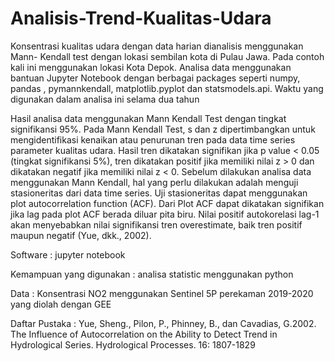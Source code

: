 # Analisis-Trend-Kualitas-Udara

Konsentrasi kualitas udara dengan data harian dianalisis menggunakan Mann- Kendall test dengan lokasi sembilan kota di Pulau Jawa. Pada contoh kali ini menggunakan lokasi Kota Depok. Analisa data menggunakan bantuan Jupyter Notebook dengan berbagai packages seperti numpy, pandas , pymannkendall, matplotlib.pyplot dan statsmodels.api. Waktu yang digunakan dalam analisa ini selama dua tahun

Hasil analisa data menggunakan Mann Kendall Test  dengan tingkat signifikansi 95%. Pada Mann Kendall Test, s dan z dipertimbangkan untuk mengidentifikasi kenaikan atau penurunan tren pada data time series parameter kualitas udara. Hasil tren dikatakan signifikan jika p  value < 0.05 (tingkat signifikansi 5%), tren dikatakan positif jika memiliki nilai z > 0 dan dikatakan negatif jika memiliki nilai z < 0. Sebelum dilakukan analisa data menggunakan Mann Kendall, hal yang perlu dilakukan adalah menguji stasioneritas dari data time series. Uji stasioneritas dapat menggunakan plot autocorrelation function (ACF). Dari Plot ACF dapat dikatakan signifikan jika lag pada plot ACF berada diluar pita biru. Nilai positif autokorelasi lag-1 akan menyebabkan nilai signifikansi tren overestimate, baik tren positif maupun negatif (Yue, dkk., 2002).

Software : jupyter notebook

Kemampuan yang digunakan : analisa statistic menggunakan python

Data : Konsentrasi NO2 menggunakan Sentinel 5P perekaman 2019-2020 yang diolah dengan GEE

Daftar Pustaka : 
Yue, Sheng., Pilon, P., Phinney, B., dan Cavadias, G.2002. The Influence of Autocorrelation
on the Ability to Detect Trend in Hydrological Series. Hydrological Processes. 16:
1807-1829
